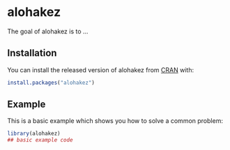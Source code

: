 
# alohakez

<!-- badges: start -->
<!-- badges: end -->

The goal of alohakez is to ...

## Installation

You can install the released version of alohakez from [CRAN](https://CRAN.R-project.org) with:

``` r
install.packages("alohakez")
```

## Example

This is a basic example which shows you how to solve a common problem:

``` r
library(alohakez)
## basic example code
```

